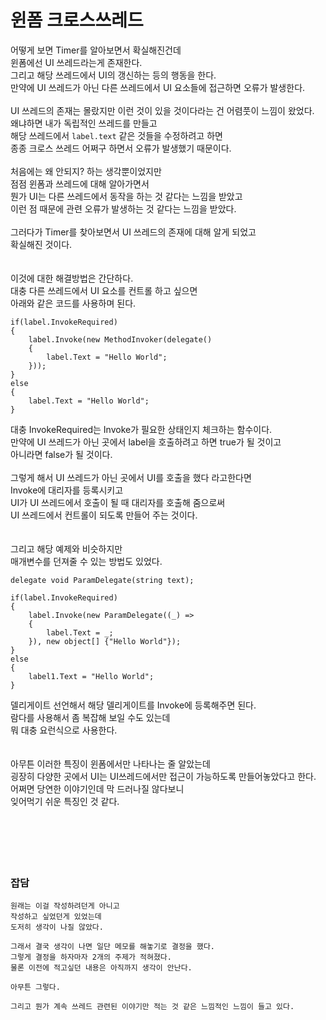 # 윈폼 크로스쓰레드

어떻게 보면 Timer를 알아보면서 확실해진건데</br>
윈폼에선 UI 쓰레드라는게 존재한다.</br>
그리고 해당 쓰레드에서 UI의 갱신하는 등의 행동을 한다.</br>
만약에 UI 쓰레드가 아닌 다른 쓰레드에서 UI 요소들에 접근하면 오류가 발생한다.</br>
</br>
UI 쓰레드의 존재는 몰랐지만 이런 것이 있을 것이다라는 건 어렴풋이 느낌이 왔었다.</br>
왜냐하면 내가 독립적인 쓰레드를 만들고</br>
 해당 쓰레드에서 `label.text` 같은 것들을 수정하려고 하면</br>
종종 크로스 쓰레드 어쩌구 하면서 오류가 발생했기 때문이다.</br>
</br>
처음에는 왜 안되지? 하는 생각뿐이었지만</br>
점점 윈폼과 쓰레드에 대해 알아가면서</br>
뭔가 UI는 다른 쓰레드에서 동작을 하는 것 같다는 느낌을 받았고</br>
이런 점 때문에 관련 오류가 발생하는 것 같다는 느낌을 받았다.</br>
</br>
그러다가 Timer를 찾아보면서 UI 쓰레드의 존재에 대해 알게 되었고</br>
확실해진 것이다.</br>
</br>
</br>
이것에 대한 해결방법은 간단하다.</br>
대충 다른 쓰레드에서 UI 요소를 컨트롤 하고 싶으면</br>
아래와 같은 코드를 사용하며 된다.

```
if(label.InvokeRequired)
{
    label.Invoke(new MethodInvoker(delegate()
    {
        label.Text = "Hello World";
    }));
}
else
{
    label.Text = "Hello World";
}
```
대충 InvokeRequired는 Invoke가 필요한 상태인지 체크하는 함수이다.</br>
만약에 UI 쓰레드가 아닌 곳에서 label을 호출하려고 하면 true가 될 것이고</br>
아니라면 false가 될 것이다.</br>
</br>
그렇게 해서 UI 쓰레드가 아닌 곳에서 UI를 호출을 했다 라고한다면</br>
Invoke에 대리자를 등록시키고</br>
UI가 UI 쓰레드에서 호출이 될 때 대리자를 호출해 줌으로써</br>
UI 쓰레드에서 컨트롤이 되도록 만들어 주는 것이다.</br>
</br>
</br>
그리고 해당 예제와 비슷하지만</br>
매개변수를 던져줄 수 있는 방법도 있었다.</br>

```
delegate void ParamDelegate(string text);

if(label.InvokeRequired)
{
    label.Invoke(new ParamDelegate((_) => 
    {
        label.Text = _;
    }), new object[] {"Hello World"});
}
else
{
    label1.Text = "Hello World";
}
```

델리게이트 선언해서 해당 델리게이트를 Invoke에 등록해주면 된다.</br>
람다를 사용해서 좀 복잡해 보일 수도 있는데</br>
뭐 대충 요런식으로 사용한다.</br>
</br>
</br>
아무튼 이러한 특징이 윈폼에서만 나타나는 줄 알았는데</br>
굉장히 다양한 곳에서 UI는 UI쓰레드에서만 접근이 가능하도록 만들어놓았다고 한다.</br>
어쩌면 당연한 이야기인데 막 드러나질 않다보니</br>
잊어먹기 쉬운 특징인 것 같다.</br>
</br>
</br>
</br>
</br>
</br>
### 잡담

```
원래는 이걸 작성하려던게 아니고
작성하고 싶었던게 있었는데
도저히 생각이 나질 않았다.

그래서 결국 생각이 나면 일단 메모를 해놓기로 결정을 했다.
그렇게 결정을 하자마자 2개의 주제가 적혀졌다.
물론 이전에 적고싶던 내용은 아직까지 생각이 안난다.

아무튼 그렇다.

그리고 뭔가 계속 쓰레드 관련된 이야기만 적는 것 같은 느낌적인 느낌이 들고 있다.
```